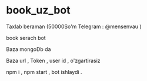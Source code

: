 # book_uz_bot

Taxlab beraman (50000So'm Telegram : @mensenvau ) 

book serach bot 

Baza mongoDb da 

Baza url , Token , user id , o'zgartirasiz 

npm i , npm start  , bot ishlaydi . 
